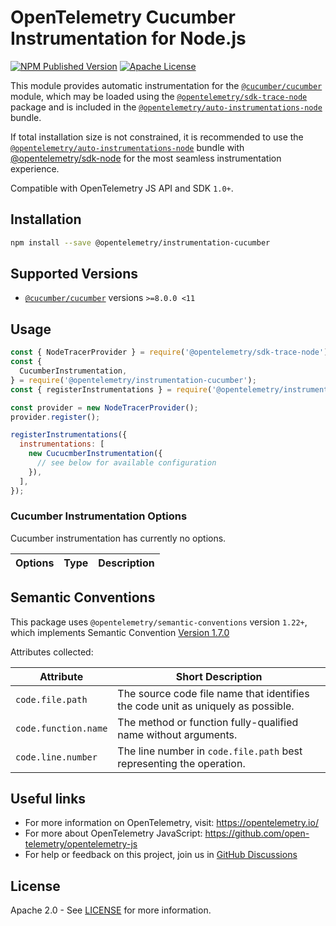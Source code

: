 # OpenTelemetry Cucumber Instrumentation for Node.js

[![NPM Published Version][npm-img]][npm-url]
[![Apache License][license-image]][license-image]

This module provides automatic instrumentation for the [`@cucumber/cucumber`](https://www.npmjs.com/package/@cucumber/cucumber) module, which may be loaded using the [`@opentelemetry/sdk-trace-node`](https://github.com/open-telemetry/opentelemetry-js/tree/main/packages/opentelemetry-sdk-trace-node) package and is included in the [`@opentelemetry/auto-instrumentations-node`](https://www.npmjs.com/package/@opentelemetry/auto-instrumentations-node) bundle.

If total installation size is not constrained, it is recommended to use the [`@opentelemetry/auto-instrumentations-node`](https://www.npmjs.com/package/@opentelemetry/auto-instrumentations-node) bundle with [@opentelemetry/sdk-node](`https://www.npmjs.com/package/@opentelemetry/sdk-node`) for the most seamless instrumentation experience.

Compatible with OpenTelemetry JS API and SDK `1.0+`.

## Installation

```bash
npm install --save @opentelemetry/instrumentation-cucumber
```

## Supported Versions

- [`@cucumber/cucumber`](https://www.npmjs.com/package/@cucumber/cucumber) versions `>=8.0.0 <11`

## Usage

```js
const { NodeTracerProvider } = require('@opentelemetry/sdk-trace-node');
const {
  CucumberInstrumentation,
} = require('@opentelemetry/instrumentation-cucumber');
const { registerInstrumentations } = require('@opentelemetry/instrumentation');

const provider = new NodeTracerProvider();
provider.register();

registerInstrumentations({
  instrumentations: [
    new CucucmberInstrumentation({
      // see below for available configuration
    }),
  ],
});
```

### Cucumber Instrumentation Options

Cucumber instrumentation has currently no options.

| Options | Type | Description |
| ------- | ---- | ----------- |

## Semantic Conventions

This package uses `@opentelemetry/semantic-conventions` version `1.22+`, which implements Semantic Convention [Version 1.7.0](https://github.com/open-telemetry/opentelemetry-specification/blob/v1.7.0/semantic_conventions/README.md)

Attributes collected:

| Attribute            | Short Description                                                                |
| -------------------- | -------------------------------------------------------------------------------- |
| `code.file.path`     | The source code file name that identifies the code unit as uniquely as possible. |
| `code.function.name` | The method or function fully-qualified name without arguments.                   |
| `code.line.number`   | The line number in `code.file.path` best representing the operation.             |

## Useful links

- For more information on OpenTelemetry, visit: <https://opentelemetry.io/>
- For more about OpenTelemetry JavaScript: <https://github.com/open-telemetry/opentelemetry-js>
- For help or feedback on this project, join us in [GitHub Discussions][discussions-url]

## License

Apache 2.0 - See [LICENSE][license-url] for more information.

[discussions-url]: https://github.com/open-telemetry/opentelemetry-js/discussions
[license-url]: https://github.com/open-telemetry/opentelemetry-js-contrib/blob/main/LICENSE
[license-image]: https://img.shields.io/badge/license-Apache_2.0-green.svg?style=flat
[npm-url]: https://www.npmjs.com/package/@opentelemetry/instrumentation-cucumber
[npm-img]: https://img.shields.io/npm/v/%40opentelemetry%2Finstrumentation-cucumber.svg
